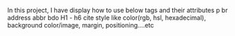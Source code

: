 In this project, I have display how to use below tags and their attributes
p
br
address
abbr
bdo
H1 - h6
cite
style like color(rgb, hsl, hexadecimal), background color/image, margin, positioning....etc